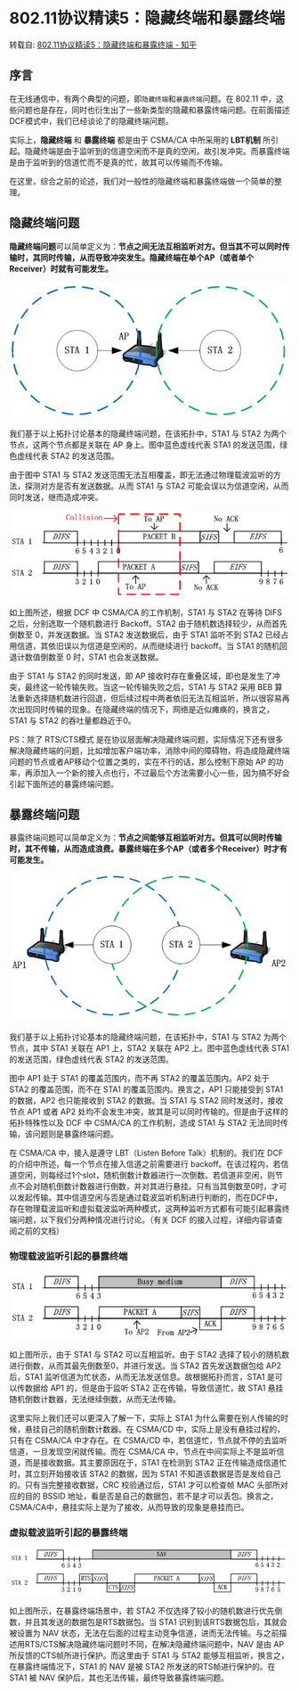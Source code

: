 # 802.11协议精读5：隐藏终端和暴露终端

转载自: [802.11协议精读5：隐藏终端和暴露终端 - 知乎](https://zhuanlan.zhihu.com/p/20780796)

## 序言

在无线通信中，有两个典型的问题，即`隐藏终端`和`暴露终端`问题。在 802.11 中，这些问题也是存在，同时也衍生出了一些新类型的隐藏和暴露终端问题。在前面描述DCF模式中，我们已经谈论了的隐藏终端问题。

实际上，**隐藏终端** 和 **暴露终端** 都是由于 CSMA/CA 中所采用的 **LBT机制** 所引起。隐藏终端是由于监听到的信道空闲而不是真的空闲，故引发冲突。而暴露终端是由于监听到的信道忙而不是真的忙，故其可以传输而不传输。

在这里，综合之前的论述，我们对一般性的隐藏终端和暴露终端做一个简单的整理。

## 隐藏终端问题

**隐藏终端问题**可以简单定义为：**节点之间无法互相监听对方。但当其不可以同时传输时，其同时传输，从而导致冲突发生。隐藏终端在单个AP（或者单个Receiver）时就有可能发生。**

![hidden_node_example.png](images/hidden_node_example.png)

我们基于以上拓扑讨论基本的隐藏终端问题，在该拓扑中，STA1 与 STA2 为两个节点，这两个节点都是关联在 AP 身上。图中蓝色虚线代表 STA1 的发送范围，绿色虚线代表 STA2 的发送范围。

由于图中 STA1 与 STA2 发送范围无法互相覆盖，即无法通过物理载波监听的方法，探测对方是否有发送数据。从而 STA1 与 STA2 可能会误以为信道空闲，从而同时发送，继而造成冲突。

![hidden_node_tx_conflict_exchange_flow](images/hidden_node_tx_conflict_exchange_flow.png)

如上图所述，根据 DCF 中 CSMA/CA 的工作机制，STA1 与 STA2 在等待 DIFS 之后，分别选取一个随机数进行 Backoff。STA2 由于随机数选择较少，从而首先倒数至 0，并发送数据。当 STA2 发送数据后，由于 STA1 监听不到 STA2 已经占用信道，其依旧误以为信道是空闲的，从而继续进行 backoff。当 STA1 的随机回退计数值倒数至 0 时，STA1 也会发送数据。

由于 STA1 与 STA2 的同时发送，即 AP 接收时存在重叠区域，即也是发生了冲突，最终这一轮传输失败。当这一轮传输失败之后，STA1 与 STA2 采用 BEB 算法重新选择随机数进行回退，但后续过程中两者依旧无法互相监听，所以很容易再次出现同时传输的现象。在隐藏终端的情况下，网络是近似瘫痪的，换言之，STA1 与 STA2 的吞吐量都趋近于0。

PS：除了 RTS/CTS模式 是在协议层面解决隐藏终端问题，实际情况下还有很多解决隐藏终端的问题，比如增加客户端功率，消除中间的障碍物，将造成隐藏终端问题的节点或者AP移动个位置之类的，实在不行的话，那么控制下原始 AP 的功率，再添加入一个新的接入点也行，不过最后个方法需要小心一些，因为搞不好会引起下面所述的暴露终端问题。

## 暴露终端问题

暴露终端问题可以简单定义为：**节点之间能够互相监听对方。但其可以同时传输时，其不传输，从而造成浪费。暴露终端在多个AP（或者多个Receiver）时才有可能发生。**

![exposed_node_topolgy](images/exposed_node_topolgy.png)

我们基于以上拓扑讨论基本的隐藏终端问题，在该拓扑中，STA1 与 STA2 为两个节点，其中 STA1 关联在 AP1 上，STA2 关联在 AP2 上。图中蓝色虚线代表 STA1 的发送范围，绿色虚线代表 STA2 的发送范围。

图中 AP1 处于 STA1 的覆盖范围内，而不再 STA2 的覆盖范围内。AP2 处于 STA2 的覆盖范围，而不在 STA1 的覆盖范围内。换言之，AP1 只能接受到 STA1 的数据，AP2 也只能接收到 STA2 的数据。当 STA1 与 STA2 同时发送时，接收节点 AP1 或者 AP2 处均不会发生冲突，故其是可以同时传输的。但是由于这样的拓扑特殊性以及 DCF 中 CSMA/CA 的工作机制，造成 STA1 与 STA2 无法同时传输，该问题则是暴露终端问题。

在 CSMA/CA 中，接入是遵守 LBT（Listen Before Talk）机制的。我们在 DCF 的介绍中所述，每一个节点在接入信道之前需要进行 backoff。在该过程内，若信道空闲，则每经过1个slot，随机倒数计数器进行一次倒数。若信道非空闲，则节点不会对随机倒数计数器进行倒数，并对其进行悬挂。只有当其倒数至0时，才可以发起传输。其中信道空闲与否是通过载波监听机制进行判断的，而在DCF中，存在物理载波监听和虚拟载波监听两种模式，这两种监听方式都有可能引起暴露终端问题，以下我们分两种情况进行讨论。（有关 DCF 的接入过程，详细内容请查阅之前的文档）

### 物理载波监听引起的暴露终端

![exposed_node_problem_with_phy_csma_exchange_flow](images/exposed_node_problem_with_phy_csma_exchange_flow.png)

如上图所示，由于 STA1 与 STA2 可以互相监听。由于 STA2 选择了较小的随机数进行倒数，从而其最先倒数至0，并进行发送。当 STA2 首先发送数据包给 AP2 后，STA1 监听信道为忙状态，从而无法发送信息。故根据拓扑而言，STA1 是可以传数据给 AP1 的，但是由于监听 STA2 正在传输，导致信道忙，故 STA1 悬挂随机倒数计数器，无法继续倒数，从而无法传输。

这里实际上我们还可以更深入了解一下，实际上 STA1 为什么需要在别人传输的时候，悬挂自己的随机倒数计数器。在 CSMA/CD 中，实际上是没有悬挂过程的，只有在 CSMA/CA 中才存在。在 CSMA/CD 中，若信道忙，节点就不停的去监听信道，一旦发现空闲就传输。而在 CSMA/CA 中，节点在中间实际上不是监听信道，而是接收数据。其主要原因在于，STA1 在检测到 STA2 正在传输造成信道忙时，其立刻开始接收该 STA2 的数据，因为 STA1 不知道该数据是否是发给自己的。只有当完整接收数据，CRC 校验通过后，STA1 才可以检查帧 MAC 头部所对应的目的 BSSID 地址，看是否是自己的数据包，若不是才可以丢包。换言之，CSMA/CA中，悬挂实际上是为了接收，从而导致的现象是悬挂而已。

### 虚拟载波监听引起的暴露终端

![exposed_node_problem_with_nav_exchange_flow.png](images/exposed_node_problem_with_nav_exchange_flow.png)

如上图所示，在暴露终端场景中，若 STA2 不仅选择了较小的随机数进行优先倒数，并且其发送的数据包是RTS数据包。当 STA1 识别到该RTS数据包后，其就会被设置为 NAV 状态，无法在后面的过程主动竞争信道，进而无法传输。与之前描述用RTS/CTS解决隐藏终端问题时不同，在解决隐藏终端问题中，NAV 是由 AP 所反馈的CTS帧所进行保护。而这里由于 STA1 与 STA2 能够互相监听，换言之，在暴露终端情况下，STA1 的 NAV 是被 STA2 所发送的RTS帧进行保护的。在 STA1 被 NAV 保护后，其也无法传输，最终导致暴露终端问题。